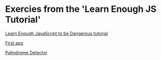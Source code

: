 # Exercies from the 'Learn Enough JS Tutorial'

[Learn Enough JavaScript to be Dangerous tutorial](https://www.learnenough.com/javascript)

[First app](https://ikass.github.io/learn-enough-js-tutorial/)

[Palindrome Detector](https://ikass.github.io/learn-enough-js-tutorial/palindrome.html)